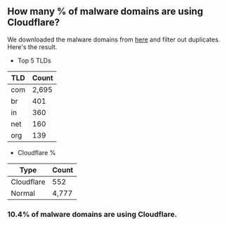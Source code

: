 ## How many % of malware domains are using Cloudflare?


We downloaded the malware domains from [here](https://urlhaus.abuse.ch) and filter out duplicates.
Here's the result.


[//]: # (start replacement)


- Top 5 TLDs

| TLD | Count |
| --- | --- |
| com | 2,695 |
| br | 401 |
| in | 360 |
| net | 160 |
| org | 139 |


- Cloudflare %

| Type | Count |
| --- | --- |
| Cloudflare | 552 |
| Normal | 4,777 |


### 10.4% of malware domains are using Cloudflare.